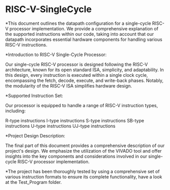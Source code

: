 # RISC-V-SingleCycle

*This document outlines the datapath configuration for a single-cycle RISC-V processor implementation. We provide a comprehensive explanation of the supported instructions within our code, taking into account that our datapath incorporates essential hardware components for handling various RISC-V instructions.

*Introduction to RISC-V Single-Cycle Processor:

Our single-cycle RISC-V processor is designed following the RISC-V architecture, known for its open standard ISA, simplicity, and adaptability. In this design, every instruction is executed within a single clock cycle, encompassing the fetch, decode, execute, and write-back phases. Notably, the modularity of the RISC-V ISA simplifies hardware design.

*Supported Instruction Set:

Our processor is equipped to handle a range of RISC-V instruction types, including:

R-type instructions I-type instructions S-type instructions SB-type instructions U-type instructions UJ-type instructions

*Project Design Description:

The final part of this document provides a comprehensive description of our project's design. We emphasize the utilization of the VIVADO tool and offer insights into the key components and considerations involved in our single-cycle RISC-V processor implementation.

*The project has been thoroughly tested by using a comprehensive set of various instruction formats to ensure its complete functionality, have a look at the Test_Program folder. 
